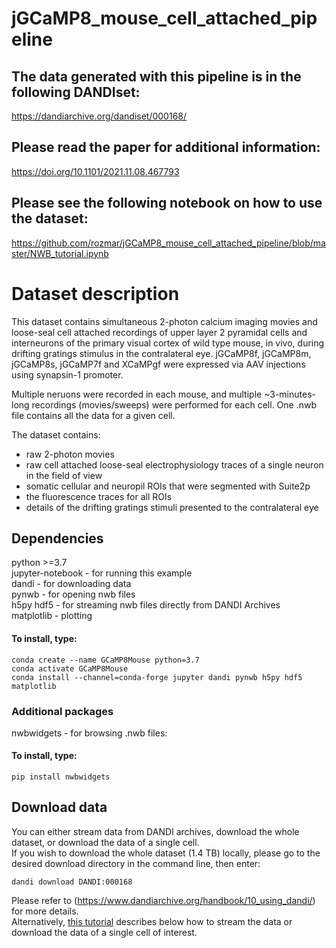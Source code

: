 # jGCaMP8_mouse_cell_attached_pipeline

## The data generated with this pipeline is in the following DANDIset:
https://dandiarchive.org/dandiset/000168/

## Please read the paper for additional information:
https://doi.org/10.1101/2021.11.08.467793 

## Please see the following notebook on how to use the dataset:
https://github.com/rozmar/jGCaMP8_mouse_cell_attached_pipeline/blob/master/NWB_tutorial.ipynb

# Dataset description

This dataset contains simultaneous 2-photon calcium imaging movies and loose-seal cell attached recordings of upper layer 2 pyramidal cells and interneurons of the primary visual cortex of wild type mouse, in vivo, during drifting gratings stimulus in the contralateral eye.
jGCaMP8f, jGCaMP8m, jGCaMP8s, jGCaMP7f and XCaMPgf were expressed via AAV injections using synapsin-1 promoter.

Multiple neruons were recorded in each mouse, and multiple ~3-minutes-long recordings (movies/sweeps) were performed for each cell. One .nwb file contains all the data for a given cell. 

The dataset contains:
- raw 2-photon movies
- raw cell attached loose-seal electrophysiology traces of a single neuron in the field of view
- somatic cellular and neuropil ROIs that were segmented with Suite2p
- the fluorescence traces for all ROIs
- details of the drifting gratings stimuli presented to the contralateral eye

## Dependencies 
python >=3.7 <br>
jupyter-notebook - for running this example<br>
dandi - for downloading data<br>
pynwb - for opening nwb files<br>
h5py hdf5 - for streaming nwb files directly from DANDI Archives <br>
matplotlib - plotting <br>
#### To install, type:
```
conda create --name GCaMP8Mouse python=3.7
conda activate GCaMP8Mouse
conda install --channel=conda-forge jupyter dandi pynwb h5py hdf5 matplotlib
```
### Additional packages
nwbwidgets - for browsing .nwb files:<br>
#### To install, type:
```
pip install nwbwidgets
```

## Download data
You can either stream data from DANDI archives, download the whole dataset, or download the data of a single cell. <br>
If you wish to download the whole dataset (1.4 TB) locally, please go to the desired download directory in the command line, then enter:
```
dandi download DANDI:000168
```
Please refer to (https://www.dandiarchive.org/handbook/10_using_dandi/) for more details. <br>
Alternatively, [this tutorial](https://github.com/rozmar/jGCaMP8_mouse_cell_attached_pipeline/blob/master/NWB_tutorial.ipynb) describes below how to stream the data or download the data of a single cell of interest.


